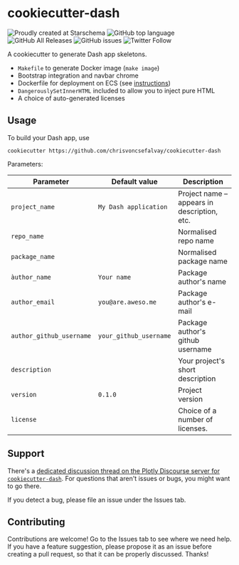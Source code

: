 # cookiecutter-dash

![Proudly created at Starschema](https://img.shields.io/badge/Created_at-Starschema-red) ![GitHub top language](https://img.shields.io/github/languages/top/chrisvoncsefalvay/cookiecutter-dash) ![GitHub All Releases](https://img.shields.io/github/downloads/chrisvoncsefalvay/cookiecutter-dash/total) ![GitHub issues](https://img.shields.io/github/issues/chrisvoncsefalvay/cookiecutter-dash) ![Twitter Follow](https://img.shields.io/twitter/follow/chrisvcsefalvay?style=social)

A cookiecutter to generate Dash app skeletons.

* `Makefile` to generate Docker image (`make image`)
* Bootstrap integration and navbar chrome
* Dockerfile for deployment on ECS (see [instructions](https://www.chrisvoncsefalvay.com/2019/08/28/deploying-dash-on-amazon-ecs/))
* `DangerouslySetInnerHTML` included to allow you to inject pure HTML
* A choice of auto-generated licenses


## Usage

To build your Dash app, use

```
cookiecutter https://github.com/chrisvoncsefalvay/cookiecutter-dash
```

Parameters:


| Parameter                	| Default value          	| Description                                 	|
|--------------------------	|------------------------	|---------------------------------------------	|
| `project_name`           	| `My Dash application`  	| Project name – appears in description, etc. 	|
| `repo_name`              	|                        	| Normalised repo name                        	|
| `package_name`           	|                        	| Normalised package name                     	|
| `àuthor_name`            	| `Your name`            	| Package author's name                       	|
| `author_email`           	| `you@are.aweso.me`     	| Package author's e-mail                     	|
| `author_github_username` 	| `your_github_username` 	| Package author's github username            	|
| `description`            	|                        	| Your project's short description            	|
| `version`                	| `0.1.0`                	| Project version                             	|
| `license`                	|                        	| Choice of a number of licenses.             	|


## Support

There's a [dedicated discussion thread on the Plotly Discourse server for `cookiecutter-dash`](https://community.plot.ly/t/the-fastest-way-to-get-started-building-a-dash-app-cookiecutter-dash/28568). For questions that aren't issues or bugs, you might want to go there. 

If you detect a bug, please file an issue under the Issues tab.


## Contributing

Contributions are welcome! Go to the Issues tab to see where we need help. If you have a feature suggestion, please propose it as an issue before creating a pull request, so that it can be properly discussed. Thanks!
